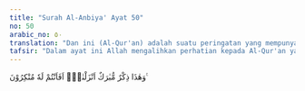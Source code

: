```yaml
---
title: "Surah Al-Anbiya' Ayat 50"
no: 50
arabic_no: ٥٠
translation: "Dan ini (Al-Qur'an) adalah suatu peringatan yang mempunyai berkah yang telah Kami turunkan. Maka apakah kamu mengingkarinya?"
tafsir: "Dalam ayat ini Allah mengalihkan perhatian kepada Al-Qur'an yang diturunkan-Nya kepada Nabi dan Rasul-Nya yang terakhir, Allah menegaskan bahwa Al-Qur'an itu merupakan peringatan dan pelajaran yang sangat bermanfaat untuk orang-orang yang bertakwa, sehingga sepatutnyalah perintah dan larangan diikuti dan dijadikan pegangan dalam meniti jalan hidup.\n\nPada akhir ayat ini Allah mencela sikap kaum yang masih mengingkari Al-Qur'an, padahal tidak ada satu alasan pun bagi mereka untuk mengingkarinya, memang Al-Qur'an hanya memberi pelajaran dan tuntunan yang bermanfaat bagi mereka yang mau mengikutinya. Lagi pula, kebaikan dan manfaat Al-Qur'an itu sudah dijelaskan kepada mereka."
---
```

وَهٰذَا ذِكْرٌ مُّبٰرَكٌ اَنْزَلْنٰهُۗ اَفَاَنْتُمْ لَهٗ مُنْكِرُوْنَ ࣖ